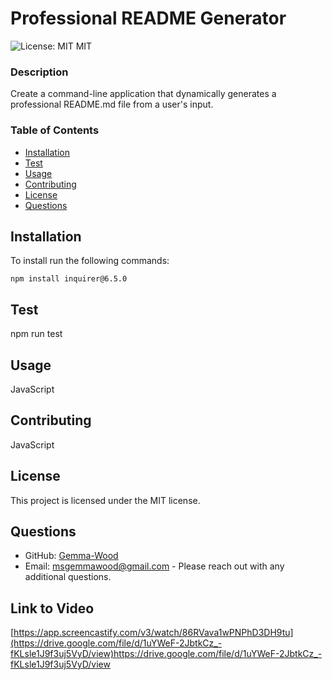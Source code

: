 
  # Professional README Generator
  
  ![License: MIT](https://img.shields.io/badge/License-MIT-blue.svg)  MIT
  
  ### Description
  Create a command-line application that dynamically generates a professional README.md file from a user's input.
  
  ### Table of Contents
  - [Installation](#installation)
  - [Test](#test)
  - [Usage](#usage)
  - [Contributing](#contributing)
  - [License](#license)
  - [Questions](#questions)
  
  ## Installation
  To install run the following commands:
  ```
  npm install inquirer@6.5.0
  ```
  ## Test
  npm run test
  
  ## Usage
  JavaScript
  
  ## Contributing
  JavaScript
  
  ## License
  This project is licensed under the MIT license.
  
  ## Questions
  - GitHub: [Gemma-Wood](https://github.com/Gemma-Wood)
  - Email: msgemmawood@gmail.com - Please reach out with any additional questions.
  
  ## Link to Video
  [https://app.screencastify.com/v3/watch/86RVava1wPNPhD3DH9tu](https://drive.google.com/file/d/1uYWeF-2JbtkCz_-fKLsle1J9f3uj5VyD/view)https://drive.google.com/file/d/1uYWeF-2JbtkCz_-fKLsle1J9f3uj5VyD/view
